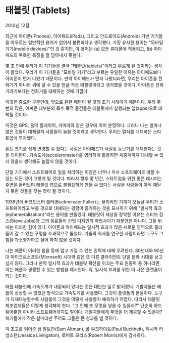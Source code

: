 # 태블릿 (Tablets)

2010년 12월

최근에 아이폰(iPhones), 아이패드(iPads), 그리고 안드로이드(Android) 기반 기기들을 아우르는 일반적인 용어가 없어서 불편하다고 생각했다. 가장 유사한 용어는 "모바일 기기(mobile devices)"인 것 같지만, 이 용어는 (a) 모든 휴대폰에 적용되고, (b) 아이패드의 독특한 특징을 잘 담아내지 못한다.

몇 초 만에 우리가 이 기기들을 결국 "태블릿(tablets)"이라고 부르게 될 것이라는 생각이 들었다. 우리가 이 기기들을 "모바일 기기"라고 부르는 유일한 이유는 아이패드보다 아이폰이 먼저 나왔기 때문이다. 만약 아이패드가 먼저 나왔더라면, 우리는 아이폰을 전화기가 아니라 귀에 댈 수 있을 만큼 작은 태블릿이라고 생각했을 것이다. 아이폰은 전화기라기보다는 전화기를 대체하는 것에 가깝다.

이것은 중요한 구분인데, 앞으로 흔한 패턴이 될 것의 초기 사례이기 때문이다. 우리 주변의 많은, 어쩌면 대부분의 특수 목적 물건들은 태블릿에서 실행되는 앱(apps)으로 대체될 것이다.

이것은 GPS, 음악 플레이어, 카메라와 같은 경우에 이미 분명하다. 그러나 나는 얼마나 많은 것들이 대체될지 사람들이 놀랄 것이라고 생각한다. 우리는 열쇠를 대체하는 스타트업에 투자했다.

폰트 크기를 쉽게 변경할 수 있다는 사실은 아이패드가 사실상 돋보기를 대체한다는 것을 의미한다. 가속도계(accelerometer)를 영리하게 활용하면 체중계까지 대체할 수 있지 않을까 생각해도 놀랍지 않을 것이다.

단일 기기에서 소프트웨어로 일을 처리하는 이점은 너무나 커서 소프트웨어로 바뀔 수 있는 모든 것이 그렇게 될 것이다. 따라서 향후 몇 년간, 스타트업을 위한 좋은 레시피는 주변을 둘러보며 태블릿 앱으로 불필요하게 만들 수 있다는 사실을 사람들이 아직 깨닫지 못한 것들을 찾는 것이 될 것이다.

1938년에 버크민스터 풀러(Buckminster Fuller)는 물리적인 기계가 오늘날 우리가 소프트웨어라고 부를 것으로 대체되는 경향이 증가하는 것을 묘사하기 위해 "일시적 효과(ephemeralization)"라는 용어를 만들었다. 태블릿이 세상을 장악할 이유는 스티브 잡스(Steve Jobs)와 그의 동료들이 산업 디자인의 마법사이기 때문만은 아니다. 그들 뒤에는 이러한 힘이 있다. 아이폰과 아이패드는 일시적 효과가 많은 새로운 영역으로 흘러들어 갈 수 있는 구멍을 효과적으로 뚫었다. 기술의 역사를 연구한 사람이라면 누구도 그 힘을 과소평가하고 싶어 하지 않을 것이다.

나는 애플이 이러한 힘을 등에 업고 가질 수 있는 권력에 대해 우려한다. 80년대와 90년대 마이크로소프트(Microsoft) 시대와 같은 또 다른 클라이언트 단일 문화 시대를 보고 싶지 않다. 그러나 만약 일시적 효과가 태블릿 확산을 이끄는 주요 원동력 중 하나라면, 이는 애플과 경쟁할 수 있는 방법을 제시한다. 즉, 일시적 효과를 위한 더 나은 플랫폼이 되는 것이다.

애플 태블릿에 가속도계가 내장되어 있다는 것은 대단한 일로 밝혀졌다. 개발자들은 애플이 상상할 수 없었던 방식으로 가속도계를 사용했다. 그것이 플랫폼의 본질이다. 도구가 다재다능할수록 사람들이 그것을 어떻게 사용할지 예측하기 어렵다. 따라서 태블릿 제조업체들은 이렇게 생각해야 한다. "그 안에 또 무엇을 넣을 수 있을까?" 단순히 하드웨어뿐만 아니라 소프트웨어까지도 말이다. 개발자들에게 무엇을 더 제공할 수 있을까? 해커들에게 작은 실마리만 주어도 그들은 큰 성과를 낼 것이다.

이 초고를 읽어준 샘 알트만(Sam Altman), 폴 부크하이트(Paul Buchheit), 제시카 리빙스턴(Jessica Livingston), 로버트 모리스(Robert Morris)에게 감사하다.
